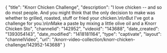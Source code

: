 {
    "title": "Knorr Chicken Challenge",
    "description": "I love chicken -- and so do most people. And you might think that the only decision to make was whether to grilled, roasted, stuff or fried your chicken.\n\nBut I've got a challenge for you.\n\nMake a paste by mixing a little olive oil and a Knorr Chicken Sto",
    "channelid": "142952",
    "videoid": "143688",
    "date_created": "1393054143",
    "date_modified": "1418181164",
    "type": "captivate",
    "layout": "channelVideo",
    "url": "\/knorr-video-collection\/knorr-chicken-challenge\/142952-143688"
}
